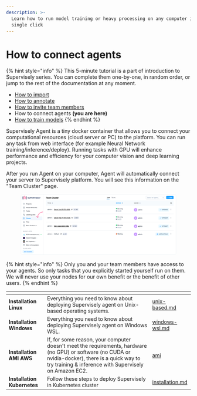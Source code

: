 ```yaml
---
description: >-
  Learn how to run model training or heavy processing on any computer in a
  single click
---
```


# How to connect agents

{% hint style="info" %}
This 5-minute tutorial is a part of introduction to Supervisely series. You can complete them one-by-one, in random order, or jump to the rest of the documentation at any moment.

* [How to import](How-to-import.md)
* [How to annotate](How-to-annotate.md)
* [How to invite team members](Invite-member.md)
* How to connect agents **(you are here)**
* [How to train models](how-to-train-models.md)
{% endhint %}

Supervisely Agent is a tiny docker container that allows you to connect your computational resources (cloud server or PC) to the platform. You can run any task from web interface (for example Neural Network training/inference/deploy). Running tasks with GPU will enhance performance and efficiency for your computer vision and deep learning projects.

After you run Agent on your computer, Agent will automatically connect your server to Supervisely platform. You will see this information on the "Team Cluster" page.

<figure><img src="../.gitbook/assets/cluster.png" alt=""><figcaption></figcaption></figure>

{% hint style="info" %}
Only you and your team members have access to your agents. So only tasks that you explicitly started yourself run on them. We will never use your nodes for our own benefit or the benefit of other users.
{% endhint %}

<table data-view="cards"><thead><tr><th></th><th></th><th data-hidden data-card-target data-type="content-ref"></th></tr></thead><tbody><tr><td><strong>Installation Linux</strong></td><td>Everything you need to know about deploying Supervisely agent on Unix-based operating systems.</td><td><a href="connect-your-computer/unix-based/unix-based.md">unix-based.md</a></td></tr><tr><td><strong>Installation Windows</strong></td><td>Everything you need to know about deploying Supervisely agent on Windows WSL.</td><td><a href="connect-your-computer/windows-wsl/windows-wsl.md">windows-wsl.md</a></td></tr><tr><td><strong>Installation AMI AWS</strong></td><td>If, for some reason, your computer doesn't meet the requirements, hardware (no GPU) or software (no CUDA or nvidia-docker), there is a quick way to try training &#x26; inference with Supervisely on Amazon EC2.</td><td><a href="../agents/ami/">ami</a></td></tr><tr><td><strong>Installation Kubernetes</strong></td><td>Follow these steps to deploy Supervisely in Kubernetes cluster</td><td><a href="../enterprise/kubernetes/installation.md">installation.md</a></td></tr></tbody></table>
